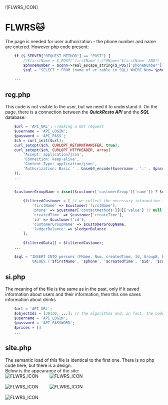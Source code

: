 ![FLWRS_ICON]
# **FLWRS**:cat:
The page is needed for user authorization - the phone number and name are entered. However php code present:
```php
    if ($_SERVER["REQUEST_METHOD"] == "POST") {
        //$firstName = $_POST['firstName'];/*FName='$firstName' AND*/ 
        $phoneNumber = $conn->real_escape_string($_POST['phoneNumber']);//the usual code for linking a SQL database and a php page
        $sql = "SELECT * FROM (name of ur table in SQL) WHERE Num='$phoneNumber'";

    ...
```
## reg.php<br>
This code is not visible to the user, but we need it to understand it. On the page, there is a connection between the ***QuickResto API*** and the ***SQL*** database:
```php
    $url = 'API_URL'; //making a GET request
    $username = 'API_LOGIN';
    $password = 'API_PASS';
    $ch = curl_init($url);
    curl_setopt($ch, CURLOPT_RETURNTRANSFER, true);
    curl_setopt($ch, CURLOPT_HTTPHEADER, array(
        'Accept: application/json',
        'Connection: keep-alive',
        'Content-Type: application/json',
        'Authorization: Basic ' . base64_encode($username . ':' . $password)
    ));
    ...
```
```php
    ...
    $customerGroupName = isset($customer['customerGroup']['name']) ? $customer['customerGroup']['name'] : null;
        
        $filteredCustomer = [ // we collect the necessary information from the API and save it to an array
            'firstName' => $customer['firstName'],
            'phone' => $customer['contactMethods'][0]['value'] ?? null,
            'createdTime' => $customer['createTime'],
            'id' => $customer['id'],
            'customerGroupName' => $customerGroupName,
            'ledgerBalance' => $ledgerBalance
        ];
        
        $filteredData[] = $filteredCustomer;
    ...
```
```php
    $sql = "INSERT INTO persons (FName, Num, createdTime, Id, GroupB, Bonus) 
            VALUES ('$firstName', '$phone', '$createdTime', '$id', '$customerGroupName', '$ledgerBalance')"; //We establish a connection with the SQL database again and take the data from the pre-assembled array and enter it into the table
```
## si.php<br>
The meaning of the file is the same as in the past, only if it saved information about users and their information, then this one saves information about drinks
```php
    $url = 'API_URL';
    $objectIds = [30130, ...]; // the algorithms and, in fact, the code are identical to the previous file, only here I wrote down the ID of all drinks in an array so that further relevant information about them would be displayed on the site
    $username = 'API_LOGIN';
    $password = 'API_PASSWORD';
    $prices = []
    ...
```
## site.php<br>
The semantic load of this file is identical to the first one. There is no php code here, but there is a design.<br>
Below is the appearance of the site:<br>
![FLWRS_ICON](image/main_a.png)&nbsp;&nbsp;&nbsp;&nbsp;&nbsp;&nbsp;&nbsp;&nbsp;&nbsp;![FLWRS_ICON](image/drinks.png)<br><br>![FLWRS_ICON](image/about.png)&nbsp;&nbsp;&nbsp;&nbsp;&nbsp;&nbsp;&nbsp;&nbsp;&nbsp;![FLWRS_ICON](image/pc.png)<br><br>![FLWRS_ICON](image/contact.png)
